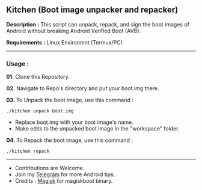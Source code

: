 ## Kitchen (Boot image unpacker and repacker)

**Description :** This script can unpack, repack, and sign the boot images of Android without breaking Android Verified Boot (AVB).

**Requirements :** Linux Environmnt (Termux/PC)
<hr>

### Usage :
**01.** Clone this Repository.

**02.** Navigate to Repo's directory and put your boot.img there.

**03.** To Unpack the boot image, use this command :

```
./kitchen unpack boot.img
```

- Replace boot.img with your boot image's name.
- Make edits to the unpacked boot image in the "workspace" folder.

**04.** To Repack the boot image, use this command :
```
./kitchen repack
```
<hr>

- Contributions are Welcome.
- Join my <a href="https://t.me/SamsungTweaks">Telegram</a> for more Android tips.
- Credits : <a href="https://github.com/topjohnwu/Magisk">Magisk</a> for magiskboot binary.